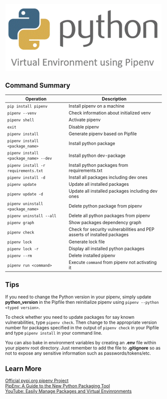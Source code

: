 ![Banner](https://github.com/davidclin/pipenv-cheatsheet/blob/master/images/pipenv_banner.gif)


## Command Summary

| Operation     | Description |
| ------------- |-------------|
| `pip install pipenv` | Install pipenv on a machine |
| `pipenv --venv` | Check information about initialized venv |
| `pipenv shell` | Activate pipenv |
| `exit` | Disable pipenv |
| `pipenv install` | Generate pipenv based on Pipfile |
| `pipenv install <package_name>` | Install python package |      
| `pipenv install <package_name> --dev` | Install python dev-package |
| `pipenv install -r requirements.txt` | Install python packages from requirements.txt |
| `pipenv install -d` | Install all packages including dev ones |
| `pipenv update` | Update all installed packages |
| `pipenv update -d` | Update all installed packages including dev ones |
| `pipenv uninstall <package_name>` | Delete python package from pipenv |
| `pipenv uninstall --all` | Delete all python packages from pipenv |
| `pipenv graph` | Show packages dependency graph |    
| `pipenv check` | Check for security vulnerabilities and PEP asserts of installed packages |  
| `pipenv lock` | Generate lock file |
| `pipenv lock -r` | Display all installed python packages |
| `pipenv --rm` | Delete installed pipenv |
| `pipenv run <command>` | Execute `command` from pipenv not activating it |


## Tips
If you need to change the Python version in your pipenv, simply update **python_version** in the Pipfile then reinitialize pipenv using  `pipenv --python <typed version>`.

To check whether you need to update packages for say known vulnerabilities, type `pipenv check`.
Then change to the appropriate version number for packages specified in the output of `pipenv check` in your Pipfile and type `pipenv install` in your command line.

You can also bake in environment variables by creating an **.env** file within your pipenv root directory. Just remember to add the file to **.gitignore** so as not to expose any sensitive information such as passwords/tokens/etc.


## Learn More
[Official pypi.org pipenv Project](https://pypi.org/project/pipenv/)<br>
[PipEnv: A Guide to the New Python Packaging Tool](https://realpython.com/pipenv-guide/)<br>
[YouTube: Easily Manage Packages and Virtual Envinronments](https://www.youtube.com/watch?v=zDYL22QNiWk)

